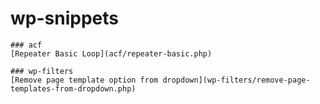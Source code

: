 # wp-snippets

    ### acf 
    [Repeater Basic Loop](acf/repeater-basic.php)

    ### wp-filters
    [Remove page template option from dropdown](wp-filters/remove-page-templates-from-dropdown.php)

